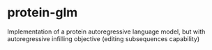 # protein-glm
Implementation of a protein autoregressive language model, but with autoregressive infilling objective (editing subsequences capability)

